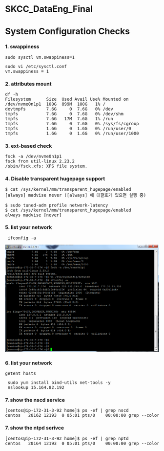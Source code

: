 # SKCC_DataEng_Final

# System Configuration Checks

### 1. swappiness
<pre>
sudo sysctl vm.swappiness=1
</pre>
<pre>
sudo vi /etc/sysctl.conf
vm.swappiness = 1
</pre>

### 2. attributes mount
<pre>
df -h
Filesystem      Size  Used Avail Use% Mounted on
/dev/nvme0n1p1  100G  899M  100G   1% /
devtmpfs        7.6G     0  7.6G   0% /dev
tmpfs           7.6G     0  7.6G   0% /dev/shm
tmpfs           7.6G   17M  7.6G   1% /run
tmpfs           7.6G     0  7.6G   0% /sys/fs/cgroup
tmpfs           1.6G     0  1.6G   0% /run/user/0
tmpfs           1.6G     0  1.6G   0% /run/user/1000
</pre>

### 3. ext-based check
<pre>
fsck -a /dev/nvme0n1p1
fsck from util-linux 2.23.2
/sbin/fsck.xfs: XFS file system.
</pre>

### 4. Disable transparent hugepage support
<pre>
$ cat /sys/kernel/mm/transparent_hugepage/enabled
[always] madvise never ([always] 에 대괄호가 있으면 실행 중)

$ sudo tuned-adm profile network-latency
$ cat /sys/kernel/mm/transparent_hugepage/enabled
always madvise [never]
</pre>

### 5. list your network
<pre>
 ifconfig -a 
</pre>

![ex_screenshot](./config_5.png)

### 6. list your network
<pre>
getent hosts
</pre>
<pre>
 sudo yum install bind-utils net-tools -y
 nslookup 15.164.82.192
</pre>

### 7. show the nscd service
<pre>
[centos@ip-172-31-3-92 home]$ ps -ef | grep nscd
centos   20162 12193  0 05:01 pts/0    00:00:00 grep --color=auto nscd
</pre>

### 7. show the ntpd serivce
<pre>
[centos@ip-172-31-3-92 home]$ ps -ef | grep nptd
centos   20164 12193  0 05:01 pts/0    00:00:00 grep --color=auto nptd
</pre>


